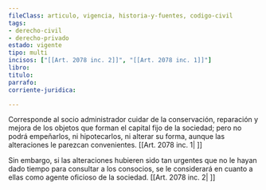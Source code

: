 ```yaml
---
fileClass: articulo, vigencia, historia-y-fuentes, codigo-civil
tags:
- derecho-civil
- derecho-privado
estado: vigente
tipo: multi
incisos: ["[[Art. 2078 inc. 2]]", "[[Art. 2078 inc. 1]]"]
libro:
titulo:
parrafo:
corriente-juridica:

---
```

Corresponde al socio administrador cuidar de la conservación, reparación y mejora de los objetos que forman el capital fijo de la sociedad; pero no podrá empeñarlos, ni hipotecarlos, ni alterar su forma, aunque las alteraciones le parezcan convenientes. [[Art. 2078 inc. 1| ]]

Sin embargo, si las alteraciones hubieren sido tan urgentes que no le hayan dado tiempo para consultar a los consocios, se le considerará en cuanto a ellas como agente oficioso de la sociedad. [[Art. 2078 inc. 2| ]]